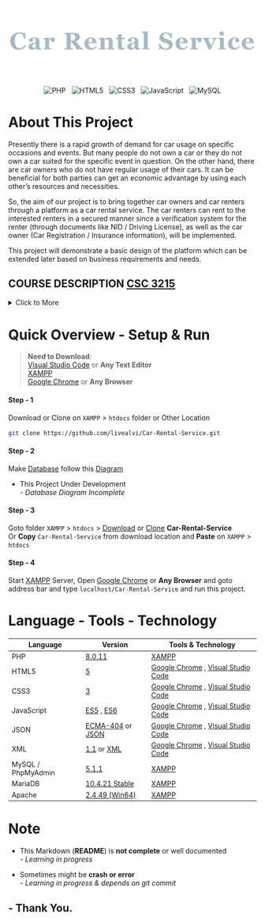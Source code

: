<img align="center" src="markdown-assets/img/car-rent-logo.png" width="auto" height="auto">

 <br>

 <div align="center"> 
 
 ![PHP](https://img.shields.io/badge/php-%23777BB4.svg?style=for-the-badge&logo=php&logoColor=white) &nbsp; ![HTML5](https://img.shields.io/badge/html5-%23E34F26.svg?style=for-the-badge&logo=html5&logoColor=white) &nbsp; ![CSS3](https://img.shields.io/badge/css3-%231572B6.svg?style=for-the-badge&logo=css3&logoColor=white) &nbsp; ![JavaScript](https://img.shields.io/badge/javascript-%23323330.svg?style=for-the-badge&logo=javascript&logoColor=%23F7DF1E) &nbsp; ![MySQL](https://img.shields.io/badge/mysql-%2300f.svg?style=for-the-badge&logo=mysql&logoColor=white)

 </div>


 # About This Project
Presently there is a rapid growth of demand for car usage on specific occasions and events. But many people do not own a car or they do not own a car suited for the specific event in question. On the other hand, there are car owners who do not have regular usage of their cars. It can be beneficial for both parties can get an economic advantage by using each other’s resources and necessities.

So, the aim of our project is to bring together car owners and car renters through a platform as a car rental service. The car renters can rent to the interested renters in a secured manner since a verification system for the renter (through documents like NID / Driving License), as well as the car owner (Car Registration / Insurance information), will be implemented.

This project will demonstrate a basic design of the platform which can be extended later based on business requirements and needs.

## COURSE DESCRIPTION [CSC 3215](https://www.aiub.edu/faculties/fst/ug-course-catalog/ "AIUB - Faculty of Science and Technology (Undergraduate Course)") <br>
<details>
  <summary>Click to More</summary>
<br>

>  - Escalate the increasing importance of Web technology and how it is changing the role of the IT.<br>
> - Understand what strategic web development is and apply a framework to help identify strategic uses of Internet<br>
> - Compare the fundamental types of web technologies and how they can be used to provide real business benefit;<br>
> - Explore new technologies and issues affecting the web development<br>
> - Apply a web development approach in analyzing the role of web technology in organizations<br>
> - Describe the process used in developing information systems and the concepts of web engineering and web process reengineering<br>
> - Analyze the skills needed for web development professionals<br>
> - Develop real life and society targeted Web Applications<br>
  
</details>

# Quick Overview - Setup & Run

>**Need to Download**:
<br>[Visual Studio Code](https://code.visualstudio.com/download) or **Any Text Editor**
<br>[XAMPP](https://www.apachefriends.org/download.html)
<br>[Google Chrome](https://www.google.com/chrome/) or **Any Browser**

#### Step - 1 
Download or Clone on ```XAMPP``` > ```htdocs``` folder or Other Location
```sh
git clone https://github.com/livealvi/Car-Rental-Service.git
```

#### Step - 2
Make [Database](#database) follow this [Diagram](#database-diagram)
- This Project Under Development
<br>- _Database Diagram Incomplete_

#### Step - 3
Goto folder ```XAMPP``` > ```htdocs``` > [Download](#step---1) or [Clone](#step---1) **Car-Rental-Service** 
<br> Or **Copy** ```Car-Rental-Service``` from download location and **Paste** on ```XAMPP``` > ```htdocs```

#### Step - 4
Start [XAMPP](https://www.apachefriends.org/download.html) Server, Open [Google Chrome](https://www.google.com/chrome/) or **Any Browser** and goto address bar and type ```localhost/Car-Rental-Service``` and run this project.

# Language - Tools - Technology

 | Language				 | Version           		| Tools & Technology                          
|------------------------|-----------------------   |-----------------------------|
|PHP 			 		 | [8.0.11](https://www.php.net/ChangeLog-8.php#8.0.11)          		| [XAMPP](https://www.apachefriends.org/download.html)       |
| HTML5  		| [5](https://www.w3schools.com/html/)          | [Google Chrome](https://www.google.com/chrome/) , [Visual Studio Code](https://code.visualstudio.com/download)            | 
|CSS3          			 |[3](https://www.w3schools.com/css/)|[Google Chrome](https://www.google.com/chrome/) , [Visual Studio Code](https://code.visualstudio.com/download)|
|JavaScript				 |[ES5](https://www.w3schools.com/js/js_es5.asp) , [ES6](https://www.w3schools.com/js/js_es6.asp) | [Google Chrome](https://www.google.com/chrome/) , [Visual Studio Code](https://code.visualstudio.com/download) |
|JSON				 |[ECMA-404](https://www.json.org/json-en.html) or [JSON](https://www.w3schools.com/js/js_json_intro.asp)| [Google Chrome](https://www.google.com/chrome/) , [Visual Studio Code](https://code.visualstudio.com/download) |
|XML				 |[1.1](https://en.wikipedia.org/wiki/XML) or [XML](https://www.w3schools.com/xml/xml_whatis.asp)| [Google Chrome](https://www.google.com/chrome/) , [Visual Studio Code](https://code.visualstudio.com/download) |
|MySQL / PhpMyAdmin					 | [5.1.1](https://www.phpmyadmin.net/downloads/) |[XAMPP](https://www.apachefriends.org/download.html) |
| MariaDB   | [10.4.21 Stable](https://downloads.mariadb.org/mariadb/10.4.21/) | [XAMPP](https://www.apachefriends.org/download.html) |
| Apache    | [2.4.49 (Win64)](https://httpd.apache.org/download.cgi) | [XAMPP](https://www.apachefriends.org/download.html) |


# Note
- This Markdown (**README**) is **not complete** or well documented
<br>- _Learning in progress_

- Sometimes might be **crash or error**
<br>- _Learning in progress & depends on git commit_

## - Thank You.